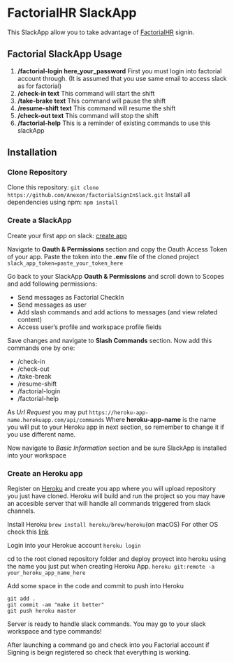 # FactorialHR SlackApp

This SlackApp allow you to take advantage of [FactorialHR](https://factorialhr.es/) signin.

## Factorial SlackApp Usage
1. **/factorial-login here_your_password**
First you must login into factorial account through. (It is assumed that you use same email to access slack as for factorial)
2. **/check-in text**
This command will start the shift
3. **/take-brake text**
This command will pause the shift
4. **/resume-shift text**
This command will resume the shift
5. **/check-out text**
This command will stop the shift
5. **/factorial-help**
This is a reminder of existing commands to use this slackApp

## Installation
### Clone Repository
Clone this repository:
`git clone https://github.com/Anexon/factorialSignInSlack.git`
Install all dependencies using npm:
`npm install`

### Create a SlackApp
Create your first app on slack: [create app](https://api.slack.com/apps?new_app=1)

Navigate to **Oauth & Permissions** section and copy the Oauth Access Token of your app. Paste the token into the **.env** file of the cloned project
`slack_app_token=paste_your_token_here`

Go back to your SlackApp **Oauth & Permissions** and scroll down to Scopes and add following permissions:
* Send messages as Factorial CheckIn
* Send messages as user
* Add slash commands and add actions to messages (and view related content)
* Access user’s profile and workspace profile fields

Save changes and navigate to **Slash Commands** section. Now add this commands one by one:
* /check-in
* /check-out
* /take-break
* /resume-shift
* /factorial-login
* /factorial-help

As *Url Request* you may put
`https://heroku-app-name.herokuapp.com/api/commands`
Where **heroku-app-name** is the name you will put to your Heroku app in next section, so remember to change it if you use different name.

Now navigate to *Basic Information* section and be sure SlackApp is installed into your workspace

### Create an Heroku app
Register on [Heroku](https://signup.heroku.com/) and create you app where you will upload repository you just have cloned. Heroku will build and run the project so you may have an accesible server that will handle all commands triggered from slack channels.

Install Heroku
`brew install heroku/brew/heroku`(on macOS)
For other OS check this [link](https://devcenter.heroku.com/articles/getting-started-with-nodejs#set-up)

Login into your Herokue account
`heroku login`

cd to the root cloned repository folder and deploy proyect into heroku using the name you just put when creating Heroku App.
`heroku git:remote -a your_heroku_app_name_here`

Add some space in the code and commit to push into Heroku
```
git add .
git commit -am "make it better"
git push heroku master
```

Server is ready to handle slack commands. You may go to your slack workspace and type commands!

After launching a command go and check into you Factorial account if Signing is beign registered so check that everything is working.
